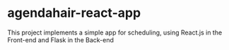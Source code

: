 # agendahair-react-app
This project implements a simple app for scheduling, using React.js in the Front-end and Flask in the Back-end
